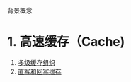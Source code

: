 <section id="title">背景概念</section>

# 1. 高速缓存（Cache)

1. [多级缓存组织](cache/multilevel_cache/index.md)
2. [直写和回写缓存](cache/write_through_and_back_in_cache/index.md)